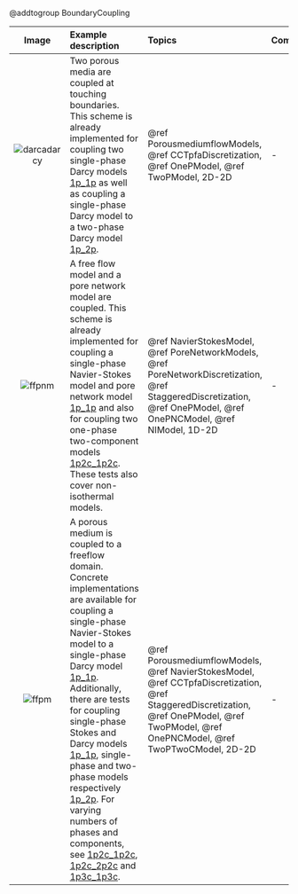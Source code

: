 @addtogroup BoundaryCoupling


| Image | Example description | Topics | Comment |
|:----------:|:----------|:---------|:---------|
| ![darcadarcy](coupling_boundary_general.svg) | Two porous media are coupled at touching boundaries. This scheme is already implemented for coupling two single-phase Darcy models [1p_1p](https://git.iws.uni-stuttgart.de/dumux-repositories/dumux/-/tree/master/test/multidomain/boundary/darcydarcy/1p_1p?ref_type=heads) as well as coupling a single-phase Darcy model to a two-phase Darcy model [1p_2p](https://git.iws.uni-stuttgart.de/dumux-repositories/dumux/-/tree/master/test/multidomain/boundary/darcydarcy/1p_2p?ref_type=heads). | @ref PorousmediumflowModels, @ref CCTpfaDiscretization,  @ref OnePModel, @ref TwoPModel, 2D-2D | - |
| ![ffpnm](coupling_boundary_ff_pnm.svg) | A free flow model and a pore network model are coupled. This scheme is already implemented for coupling a single-phase Navier-Stokes model and pore network model [1p_1p](https://git.iws.uni-stuttgart.de/dumux-repositories/dumux/-/tree/master/test/multidomain/boundary/freeflowporenetwork/1p_1p?ref_type=heads) and also for coupling two one-phase two-component models [1p2c_1p2c](https://git.iws.uni-stuttgart.de/dumux-repositories/dumux/-/tree/master/test/multidomain/boundary/freeflowporenetwork/1p_1p?ref_type=heads). These tests also cover non-isothermal models. | @ref NavierStokesModel, @ref PoreNetworkModels, @ref PoreNetworkDiscretization, @ref StaggeredDiscretization, @ref OnePModel, @ref OnePNCModel, @ref NIModel, 1D-2D | - |
| ![ffpm](coupling_boundary_general.svg) | A porous medium is coupled to a freeflow  domain. Concrete implementations are available for coupling a single-phase Navier-Stokes model to a single-phase Darcy model [1p_1p](https://git.iws.uni-stuttgart.de/dumux-repositories/dumux/-/tree/master/test/multidomain/boundary/freeflowporousmedium/1p_1p?ref_type=heads). Additionally, there are tests for coupling single-phase Stokes and Darcy models [1p_1p](https://git.iws.uni-stuttgart.de/dumux-repositories/dumux/-/tree/master/test/multidomain/boundary/stokesdarcy/1p_1p?ref_type=heads),  single-phase and two-phase models respectively [1p_2p](https://git.iws.uni-stuttgart.de/dumux-repositories/dumux/-/tree/master/test/multidomain/boundary/stokesdarcy/1p_2p?ref_type=heads). For varying numbers of phases and components, see [1p2c_1p2c](https://git.iws.uni-stuttgart.de/dumux-repositories/dumux/-/tree/master/test/multidomain/boundary/stokesdarcy/1p2c_1p2c?ref_type=heads), [1p2c_2p2c](https://git.iws.uni-stuttgart.de/dumux-repositories/dumux/-/tree/master/test/multidomain/boundary/stokesdarcy/1p2c_2p2c?ref_type=heads) and [1p3c_1p3c](https://git.iws.uni-stuttgart.de/dumux-repositories/dumux/-/tree/master/test/multidomain/boundary/stokesdarcy/1p3c_1p3c?ref_type=heads). | @ref PorousmediumflowModels, @ref NavierStokesModel, @ref CCTpfaDiscretization, @ref StaggeredDiscretization, @ref OnePModel, @ref TwoPModel, @ref OnePNCModel, @ref TwoPTwoCModel, 2D-2D | - |
